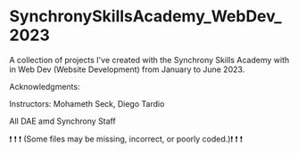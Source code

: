 # SynchronySkillsAcademy_WebDev_2023
A collection of projects I've created with the Synchrony Skills Academy with in Web Dev (Website Development) from January to June 2023.

Acknowledgments:

Instructors: Mohameth Seck, Diego Tardio

All DAE amd Synchrony Staff

❗ ❗ ❗ (Some files may be missing, incorrect, or poorly coded.)❗ ❗ ❗ 

